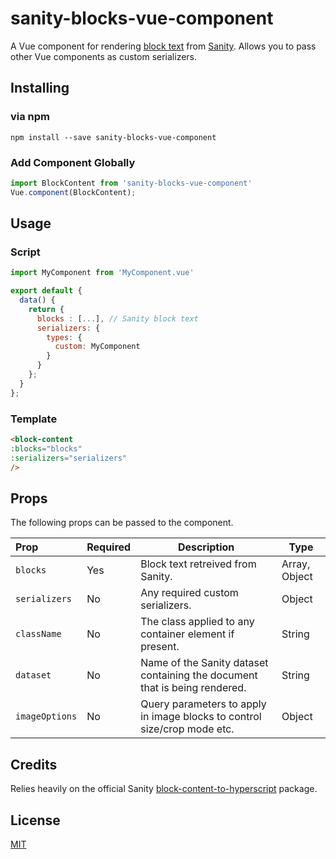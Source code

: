 # sanity-blocks-vue-component

A Vue component for rendering [block text](https://www.sanity.io/docs/schema-types/block-type) from [Sanity](https://www.sanity.io/). Allows you to pass other Vue components as custom serializers.

## Installing

### via npm

```
npm install --save sanity-blocks-vue-component
```

### Add Component Globally

```js
import BlockContent from 'sanity-blocks-vue-component'
Vue.component(BlockContent);
```

## Usage

### Script
```javascript
import MyComponent from 'MyComponent.vue'

export default {
  data() {
    return {
      blocks : [...], // Sanity block text
      serializers: {
        types: {
          custom: MyComponent
        }
      }
    };
  }
};
```

### Template
```html
<block-content
:blocks="blocks" 
:serializers="serializers"
/>
```

## Props

The following props can be passed to the component.

|Prop|Required|Description|Type|
|:---|---|---|---|
|`blocks`|Yes|Block text retreived from Sanity.|Array, Object|
|`serializers`|No|Any required custom serializers.|Object|
|`className`|No|The class applied to any container element if present.|String|
|`dataset`|No|Name of the Sanity dataset containing the document that is being rendered.|String|
|`imageOptions`|No|Query parameters to apply in image blocks to control size/crop mode etc.|Object|

## Credits

Relies heavily on the official Sanity [block-content-to-hyperscript](https://github.com/sanity-io/block-content-to-hyperscript) package.


## License

[MIT](http://opensource.org/licenses/MIT)